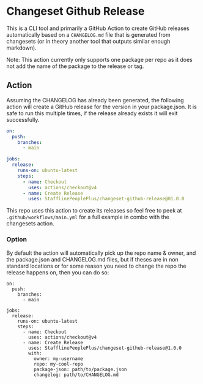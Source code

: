 # Changeset Github Release

This is a CLI tool and primarily a GitHub Action to create GitHub releases automatically based on a
`CHANGELOG.md` file that is generated from changesets (or in theory another tool that outputs
similar enough markdown).

Note: This action currently only supports one package per repo as it does not add the name of the
package to the release or tag.

## Action

Assuming the CHANGELOG has already been generated, the following action will create a GitHub release
for the version in your package.json. It is safe to run this multiple times, if the release already
exists it will exit successfully.

```yaml
on:
  push:
    branches:
      - main

jobs:
  release:
    runs-on: ubuntu-latest
    steps:
      - name: Checkout
        uses: actions/checkout@v4
      - name: Create Release
        uses: StafflinePeoplePlus/changeset-github-release@01.0.0
```

This repo uses this action to create its releases so feel free to peek at
`.github/workflows/main.yml` for a full example in combo with the changesets action.

### Option

By default the action will automatically pick up the repo name & owner, and the package.json and
CHANGELOG.md files, but if theses are in non standard locations or for some reason you need to
change the repo the release happens on, then you can do so:

```
on:
  push:
    branches:
      - main

jobs:
  release:
    runs-on: ubuntu-latest
    steps:
      - name: Checkout
        uses: actions/checkout@v4
      - name: Create Release
        uses: StafflinePeoplePlus/changeset-github-release@1.0.0
        with:
          owner: my-username
          repo: my-cool-repo
          package-json: path/to/package.json
          changelog: path/to/CHANGELOG.md
```
